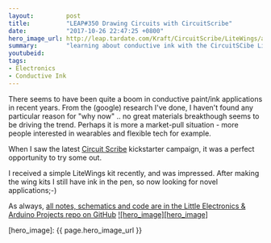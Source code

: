 ```yaml
---
layout:         post
title:          "LEAP#350 Drawing Circuits with CircuitScribe"
date:           "2017-10-26 22:47:25 +0800"
hero_image_url: http://leap.tardate.com/Kraft/CircuitScribe/LiteWings/assets/LiteWings_build.jpg
summary:        "learning about conductive ink with the CircuitSCibe LiteWings kit"
youtubeid:
tags:
- Electronics
- Conductive Ink
---
```


There seems to have been quite a boom in conductive paint/ink applications in recent years.
From the (google) research I've done, I haven't found any particular reason for "why now" .. no great materials breakthough seems to be driving the trend.
Perhaps it is more a market-pull situation - more people interested in wearables and flexible tech for example.

When I saw the latest
[Circuit Scribe](https://www.kickstarter.com/projects/electroninks/circuit-scribe-diy-electronic-kits)
kickstarter campaign, it was a perfect opportunity to try some out.

I received a simple LiteWings kit recently, and was impressed. After making the wing kits I still have ink in the pen,
so now looking for novel applications;-)

As always, [all notes, schematics and code are in the Little Electronics & Arduino Projects repo on GitHub][project]
[![hero_image][hero_image]][project]

[leap]: http://leap.tardate.com
[project]: https://github.com/tardate/LittleArduinoProjects/tree/master/Kraft/CircuitScribe/LiteWings
[hero_image]: {{ page.hero_image_url }}
